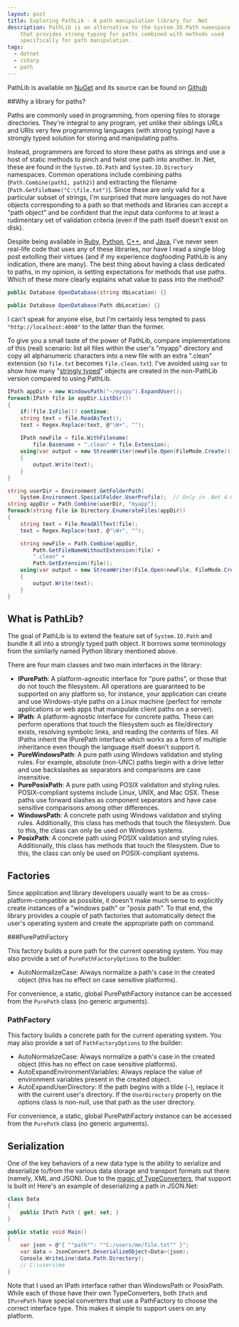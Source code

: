 ```yaml
---
layout: post
title: Exploring PathLib - A path manipulation library for .Net
description: PathLib is an alternative to the System.IO.Path namespace
    that provides strong typing for paths combined with methods used
    specifically for path manipulation.
tags:
  - dotnet
  - csharp
  - path
---
```


PathLib is available on [NuGet](https://www.nuget.org/packages/PathLib/) and its source can be found on [Github](https://github.com/nemec/pathlib)

##Why a library for paths?

Paths are commonly used in programming, from opening files to storage directories. They're integral to any program, yet unlike their siblings URLs and URIs very few programming languages (with strong typing) have a strongly typed solution for storing and manipulating paths.

Instead, programmers are forced to store these paths as strings and use a host of static methods to pinch and twist one path into another. In .Net, these are found in the `System.IO.Path` and `System.IO.Directory` namespaces. Common operations include combining paths (`Path.Combine(path1, path2)`) and extracting the filename (`Path.GetFileName("C:\file.txt")`). Since these are only valid for a particular subset of strings, I'm surprised that more languages do not have objects corresponding to a path so that methods and libraries can accept a "path object" and be confident that the input data conforms to at least a rudimentary set of validation criteria (even if the path itself doesn't exist on disk).

Despite being available in [Ruby](http://www.ruby-doc.org/stdlib-1.9.3/libdoc/pathname/rdoc/Pathname.html), [Python](https://docs.python.org/3/library/pathlib.html), [C++](http://www.boost.org/doc/libs/1_33_1/libs/filesystem/doc/path.htm), and [Java](http://docs.oracle.com/javase/tutorial/essential/io/pathClass.html), I've never seen real-life code that uses any of these libraries, nor have I read a single blog post extolling their virtues (and if my experience dogfooding PathLib is any indication, there are many). The best thing about having a class dedicated to paths, in my opinion, is setting expectations for methods that use paths. Which of these more clearly explains what value to pass into the method?

```csharp
public Database OpenDatabase(string dbLocation) {}
    
public Database OpenDatabase(Path dbLocation) {}
```
    
I can't speak for anyone else, but I'm certainly less tempted to pass `"http://localhost:4000"` to the latter than the former.

To give you a small taste of the power of PathLib, compare implementations of this (real) scenario: list all files within the user's "myapp" directory and copy all alphanumeric characters into a new file with an extra ".clean" extension (so `file.txt` becomes `file.clean.txt`). I've avoided using `var` to show how many "[stringly typed](http://c2.com/cgi/wiki?StringlyTyped)" objects are created in the non-PathLib version compared to using PathLib.

```csharp
IPath appDir = new WindowsPath("~/myapp").ExpandUser();
foreach(IPath file in appDir.ListDir())
{
	if(!file.IsFile()) continue;
	string text = file.ReadAsText();
	text = Regex.Replace(text, @"\W+", "");
	
	IPath newFile = file.WithFilename(
		file.Basename + ".clean" + file.Extension);
	using(var output = new StreamWriter(newFile.Open(FileMode.Create)))
	{
		output.Write(text);
	}
}
```

```csharp
string userDir = Environment.GetFolderPath(
	System.Environment.SpecialFolder.UserProfile);  // Only in .Net 4.0
string appDir = Path.Combine(userDir, "myapp");
foreach(string file in Directory.EnumerateFiles(appDir))
{
	string text = File.ReadAllText(file);
	text = Regex.Replace(text, @"\W+", "");

	string newFile = Path.Combine(appDir, 
		Path.GetFileNameWithoutExtension(file) + 
		".clean" + 
		Path.GetExtension(file));
	using(var output = new StreamWriter(File.Open(newFile, FileMode.Create)))
	{
		output.Write(text);
	}
}
```

## What is PathLib?

The goal of PathLib is to extend the feature set of `System.IO.Path` and bundle it all into a strongly typed path object. It borrows some terminology from the similarly named Python library mentioned above.

There are four main classes and two main interfaces in the library:

* **IPurePath**: A platform-agnostic interface for "pure paths", or those that do not touch the filesystem. All operations are guaranteed to be supported on any platform so, for instance, your application can create and use Windows-style paths on a Linux machine (perfect for remote applications or web apps that manipulate client paths on a server).
* **IPath**: A platform-agnostic interface for concrete paths. These can perform operations that touch the filesystem such as file/directory exists, resolving symbolic links, and reading the contents of files. All IPaths inherit the IPurePath interface which works as a form of multiple inheritance even though the language itself doesn't support it.
* **PureWindowsPath**: A pure path using Windows validation and styling rules. For example, absolute (non-UNC) paths begin with a drive letter and use backslashes as separators and comparisons are case insensitive.
* **PurePosixPath**: A pure path using POSIX validation and styling rules. POSIX-compliant systems include Linux, UNIX, and Mac OSX. These paths use forward slashes as component separators and have case sensitive comparisons among other differences.
* **WindowsPath**: A concrete path using Windows validation and styling rules. Additionally, this class has methods that touch the filesystem. Due to this, the class can only be used on Windows systems.
* **PosixPath**: A concrete path using POSIX validation and styling rules. Additionally, this class has methods that touch the filesystem. Due to this, the class can only be used on POSIX-compliant systems.

## Factories

Since application and library developers usually want to be as cross-platform-compatible as possible, it doesn't make much sense to explicitly create instances of a "windows path" or "posix path". To that end, the library provides a couple of path factories that automatically detect the user's operating system and create the appropriate path on command.

###PurePathFactory

This factory builds a pure path for the current operating system. You may also provide a set of `PurePathFactoryOptions` to the builder:

* AutoNormalizeCase: Always normalize a path's case in the created object (this has no effect on case sensitive platforms).

For convenience, a static, global PurePathFactory instance can be accessed from the `PurePath` class (no generic arguments).

### PathFactory

This factory builds a concrete path for the current operating system. You may also provide a set of `PathFactoryOptions` to the builder:

* AutoNormalizeCase: Always normalize a path's case in the created object (this has no effect on case sensitive platforms).
* AutoExpandEnvironmentVariables: Always replace the value of environment variables present in the created object.
* AutoExpandUserDirectory: If the path begins with a tilde (`~`), replace it with the current user's directory. If the `UserDirectory` property on the options class is non-null, use that path as the user directory.

For convenience, a static, global PurePathFactory instance can be accessed from the `PurePath` class (no generic arguments).

## Serialization

One of the key behaviors of a new data type is the ability to serialize and deserialize to/from the various data storage and transport formats out there (namely, XML and JSON). Due to the [magic of TypeConverters](http://www.hanselman.com/blog/TypeConvertersTheresNotEnoughTypeDescripterGetConverterInTheWorld.aspx), that support is built in! Here's an example of deserializing a path in JSON.Net:

```csharp
class Data
{
	public IPath Path { get; set; }
}

public static void Main()
{
    var json = @"{ ""path"": ""C:/users/me/file.txt"" }";
    var data = JsonConvert.DeserializeObject<Data>(json);
    Console.WriteLine(data.Path.Directory);
    // C:\users\me
}
```

Note that I used an IPath interface rather than WindowsPath or PosixPath. While each of those have their own TypeConverters, both `IPath` and `IPurePath` have special converters that use a PathFactory to choose the correct interface type. This makes it simple to support users on any platform.
